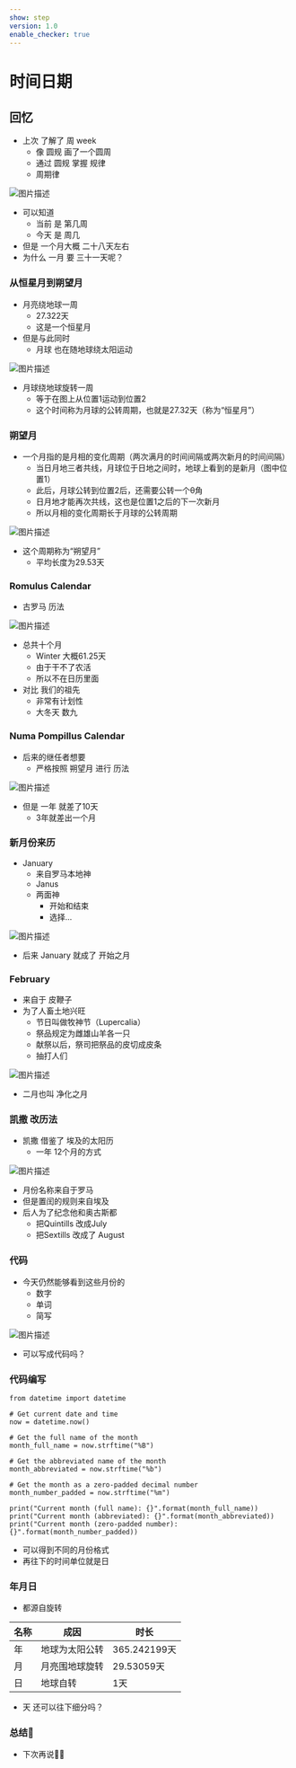 ```yaml
---
show: step
version: 1.0
enable_checker: true
---
```


# 时间日期

## 回忆
- 上次  了解了 周 week
	- 像 圆规 画了一个圆周
	- 通过 圆规 掌握 规律
	- 周期律

![图片描述](https://doc.shiyanlou.com/courses/uid1190679-20240205-1707098168396)

- 可以知道 
	- 当前 是 第几周
	- 今天 是 周几
- 但是 一个月大概 二十八天左右
- 为什么 一月 要 三十一天呢？

### 从恒星月到朔望月

- 月亮绕地球一周
	- 27.322天
	- 这是一个恒星月
- 但是与此同时
	- 月球 也在随地球绕太阳运动

![图片描述](https://doc.shiyanlou.com/courses/uid1190679-20240206-1707185199585)

- 月球绕地球旋转一周
	- 等于在图上从位置1运动到位置2
	- 这个时间称为月球的公转周期，也就是27.32天（称为“恒星月”）

### 朔望月

- 一个月指的是月相的变化周期（两次满月的时间间隔或两次新月的时间间隔）
	- 当日月地三者共线，月球位于日地之间时，地球上看到的是新月（图中位置1）
	- 此后，月球公转到位置2后，还需要公转一个θ角
	- 日月地才能再次共线，这也是位置1之后的下一次新月
	- 所以月相的变化周期长于月球的公转周期

![图片描述](https://doc.shiyanlou.com/courses/uid1190679-20240206-1707185974918)

- 这个周期称为“朔望月”
	- 平均长度为29.53天

### Romulus Calendar

- 古罗马 历法

![图片描述](https://doc.shiyanlou.com/courses/uid1190679-20240206-1707187182336)

- 总共十个月
	- Winter 大概61.25天
	- 由于干不了农活
	- 所以不在日历里面
- 对比 我们的祖先 
	- 非常有计划性
	- 大冬天 数九


### Numa Pompillus Calendar

- 后来的继任者想要
	- 严格按照 朔望月 进行 历法

![图片描述](https://doc.shiyanlou.com/courses/uid1190679-20240206-1707188021499)

- 但是 一年 就差了10天
	- 3年就差出一个月

### 新月份来历

- January
	- 来自罗马本地神
	- Janus 
	- 两面神
		- 开始和结束 
		- 选择...

![图片描述](https://doc.shiyanlou.com/courses/uid1190679-20240206-1707189292024)

- 后来 January 就成了 开始之月

### February

- 来自于 皮鞭子
- 为了⼈畜⼟地兴旺
	- 节⽇叫做牧神节（Lupercalia）
	- 祭品规定为雌雄⼭⽺各⼀只
	- 献祭以后，祭司把祭品的⽪切成⽪条
	- 抽打人们

![图片描述](https://doc.shiyanlou.com/courses/uid1190679-20240206-1707189506255)

- 二月也叫 净化之月

### 凯撒 改历法

- 凯撒 借鉴了 埃及的太阳历
	- 一年 12个月的方式

![图片描述](https://doc.shiyanlou.com/courses/uid1190679-20240206-1707188395589)

- 月份名称来自于罗马
- 但是置闰的规则来自埃及
- 后人为了纪念他和奥古斯都
	- 把Quintills 改成July
	- 把Sextills 改成了 August

### 代码

- 今天仍然能够看到这些月份的
	- 数字
	- 单词
	- 简写

![图片描述](https://doc.shiyanlou.com/courses/uid1190679-20240206-1707189732944)

- 可以写成代码吗？

### 代码编写

```
from datetime import datetime

# Get current date and time
now = datetime.now()

# Get the full name of the month
month_full_name = now.strftime("%B")

# Get the abbreviated name of the month
month_abbreviated = now.strftime("%b")

# Get the month as a zero-padded decimal number
month_number_padded = now.strftime("%m")

print("Current month (full name): {}".format(month_full_name))
print("Current month (abbreviated): {}".format(month_abbreviated))
print("Current month (zero-padded number): {}".format(month_number_padded))
```

- 可以得到不同的月份格式
- 再往下的时间单位就是日

### 年月日

- 都源自旋转

|名称|成因|时长|
|---|---|---|
|年|地球为太阳公转|365.242199天|
|月|月亮围地球旋转|29.53059天|
|日|地球自转|1天|

- 天 还可以往下细分吗？


### 总结🤔
- 下次再说👋🏻
